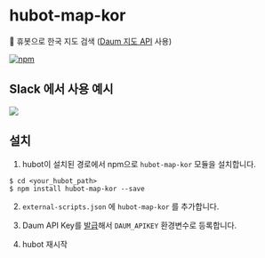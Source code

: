 # hubot-map-kor
:round_pushpin: 휴봇으로 한국 지도 검색 ([Daum 지도 API](http://apis.map.daum.net/web/) 사용)

[![npm](https://img.shields.io/npm/v/hubot-map-kor.svg?style=flat-square)](https://www.npmjs.com/package/hubot-map-kor)


## Slack 에서 사용 예시

![](http://i.imgur.com/pCgyc4w.jpg)

## 설치

1. hubot이 설치된 경로에서 npm으로 `hubot-map-kor` 모듈을 설치합니다.

```
$ cd <your_hubot_path>
$ npm install hubot-map-kor --save
```

2. `external-scripts.json` 에 `hubot-map-kor` 를 추가합니다.

3. Daum API Key를 [발급](http://developers.daum.net/console)해서 `DAUM_APIKEY` 환경변수로 등록합니다.

4. hubot 재시작
